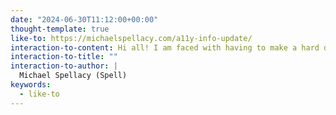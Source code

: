 ```yaml
---
date: "2024-06-30T11:12:00+00:00"
thought-template: true
like-to: https://michaelspellacy.com/a11y-info-update/
interaction-to-content: Hi all! I am faced with having to make a hard decision about a11y.info. The costs for it are rising ...
interaction-to-title: ""
interaction-to-author: |
  Michael Spellacy (Spell)
keywords:
  - like-to
---
```

